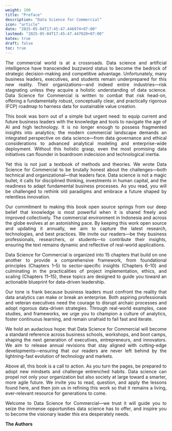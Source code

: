 ```yaml
---
weight: 100
title: "Preface"
description: "Data Science for Commercial"
icon: "article"
date: "2025-05-04T17:45:47.446974+07:00"
lastmod: "2025-05-04T17:45:47.447020+07:00"
katex: true
draft: false
toc: true
---
```

<p style="text-align: justify;">
The commercial world is at a crossroads. Data science and artificial intelligence have transcended buzzword status to become the bedrock of strategic decision-making and competitive advantage. Unfortunately, many business leaders, executives, and students remain underprepared for this new reality. Their organizations—and indeed entire industries—risk stagnating unless they acquire a holistic understanding of data science. Data Science for Commercial is written to combat that risk head-on, offering a fundamentally robust, conceptually clear, and practically rigorous (FCP) roadmap to harness data for sustainable value creation.
</p>

<p style="text-align: justify;">
This book was born out of a simple but urgent need: to equip current and future business leaders with the knowledge and tools to navigate the age of AI and high technology. It is no longer enough to possess fragmented insights into analytics; the modern commercial landscape demands an integrated perspective on data science—from data governance and ethical considerations to advanced analytical modeling and enterprise-wide deployment. Without this holistic grasp, even the most promising data initiatives can flounder in boardroom indecision and technological inertia.
</p>

<p style="text-align: justify;">
Yet this is not just a textbook of methods and theories. We wrote Data Science for Commercial to be brutally honest about the challenges—both technical and organizational—that leaders face. Data science is not a magic bullet; it calls for disciplined thinking, investments in human capital, and the readiness to adapt fundamental business processes. As you read, you will be challenged to rethink old paradigms and embrace a future shaped by relentless innovation.
</p>

<p style="text-align: justify;">
Our commitment to making this book open source springs from our deep belief that knowledge is most powerful when it is shared freely and improved collectively. The commercial environment in Indonesia and across the globe evolves at an astonishing pace. By keeping this work open source and updating it annually, we aim to capture the latest research, technologies, and best practices. We invite our readers—be they business professionals, researchers, or students—to contribute their insights, ensuring the text remains dynamic and reflective of real-world applications.
</p>

<p style="text-align: justify;">
Data Science for Commercial is organized into 15 chapters that build on one another to provide a comprehensive framework, from foundational principles (Chapters 1–5) to sector-specific insights (Chapters 6–10) and culminating in the practicalities of project implementation, ethics, and scaling (Chapters 11–15), these topics are designed to guide you toward an actionable blueprint for data-driven leadership.
</p>

<p style="text-align: justify;">
Our tone is frank because business leaders must confront the reality that data analytics can make or break an enterprise. Both aspiring professionals and veteran executives need the courage to disrupt archaic processes and adopt rigorous data-driven strategies. Through real-world examples, case studies, and frameworks, we urge you to champion a culture of analytics, foster continuous learning, and remain unafraid to fail fast and iterate.
</p>

<p style="text-align: justify;">
We hold an audacious hope: that Data Science for Commercial will become a standard reference across business schools, workshops, and boot camps, shaping the next generation of executives, entrepreneurs, and innovators. We aim to release annual revisions that stay aligned with cutting-edge developments—ensuring that our readers are never left behind by the lightning-fast evolution of technology and markets.
</p>

<p style="text-align: justify;">
Above all, this book is a call to action. As you turn the pages, be prepared to adopt new mindsets and challenge entrenched habits. Data science can propel not only your organization but also society at large toward a smarter, more agile future. We invite you to read, question, and apply the lessons found here, and then join us in refining this work so that it remains a living, ever-relevant resource for generations to come.
</p>

<p style="text-align: justify;">
Welcome to Data Science for Commercial—we trust it will guide you to seize the immense opportunities data science has to offer, and inspire you to become the visionary leader this era desperately needs.
</p>

<p style="text-align: justify;">
<strong>The Authors</strong>
</p>
